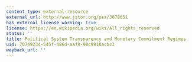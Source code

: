 ```yaml
---
content_type: external-resource
external_url: http://www.jstor.org/pss/3078651
has_external_license_warning: true
license: https://en.wikipedia.org/wiki/All_rights_reserved
status: ''
title: Political System Transparency and Monetary Commitment Regimes
uid: 70749234-545f-486d-aaf9-90c9918acbc3
wayback_url: ''
---
```

